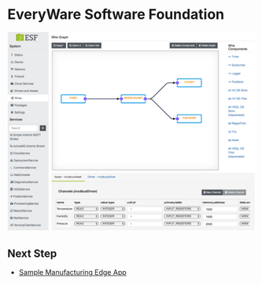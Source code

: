 # EveryWare Software Foundation

<img src="images/esf.png" />

## Next Step
- [Sample Manufacturing Edge App](sample-edge-app.md)